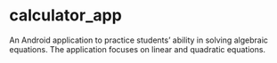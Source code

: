 # calculator_app
An Android application to practice students’ ability in solving algebraic equations. The application focuses on linear and quadratic equations. 
